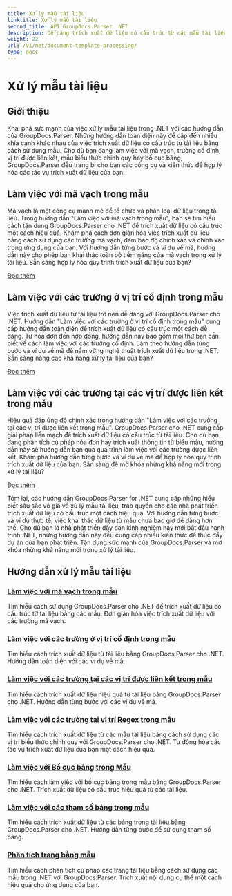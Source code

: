 ```yaml
---
title: Xử lý mẫu tài liệu
linktitle: Xử lý mẫu tài liệu
second_title: API GroupDocs.Parser .NET
description: Dễ dàng trích xuất dữ liệu có cấu trúc từ các mẫu tài liệu bằng GroupDocs.Parser cho .NET. Tìm hiểu cách làm việc với mã vạch, trường, biểu thức chính quy và bố cục bảng.
weight: 22
url: /vi/net/document-template-processing/
type: docs
---
```

# Xử lý mẫu tài liệu


## Giới thiệu

Khai phá sức mạnh của việc xử lý mẫu tài liệu trong .NET với các hướng dẫn của GroupDocs.Parser. Những hướng dẫn toàn diện này đề cập đến nhiều khía cạnh khác nhau của việc trích xuất dữ liệu có cấu trúc từ tài liệu bằng cách sử dụng mẫu. Cho dù bạn đang làm việc với mã vạch, trường cố định, vị trí được liên kết, mẫu biểu thức chính quy hay bố cục bảng, GroupDocs.Parser đều trang bị cho bạn các công cụ và kiến thức để hợp lý hóa các tác vụ trích xuất dữ liệu của bạn.

## Làm việc với mã vạch trong mẫu

Mã vạch là một công cụ mạnh mẽ để tổ chức và phân loại dữ liệu trong tài liệu. Trong hướng dẫn "Làm việc với mã vạch trong mẫu", bạn sẽ tìm hiểu cách tận dụng GroupDocs.Parser cho .NET để trích xuất dữ liệu có cấu trúc một cách hiệu quả. Khám phá cách đơn giản hóa việc trích xuất dữ liệu bằng cách sử dụng các trường mã vạch, đảm bảo độ chính xác và chính xác trong ứng dụng của bạn. Với hướng dẫn từng bước và ví dụ về mã, hướng dẫn này cho phép bạn khai thác toàn bộ tiềm năng của mã vạch trong xử lý tài liệu. Sẵn sàng hợp lý hóa quy trình trích xuất dữ liệu của bạn?

[Đọc thêm](./working-with-barcodes-in-templates/)

## Làm việc với các trường ở vị trí cố định trong mẫu

Việc trích xuất dữ liệu từ tài liệu trở nên dễ dàng với GroupDocs.Parser cho .NET. Hướng dẫn "Làm việc với các trường ở vị trí cố định trong mẫu" cung cấp hướng dẫn toàn diện để trích xuất dữ liệu có cấu trúc một cách dễ dàng. Từ hóa đơn đến hợp đồng, hướng dẫn này bao gồm mọi thứ bạn cần biết về cách làm việc với các trường cố định. Làm theo hướng dẫn từng bước và ví dụ về mã để nắm vững nghệ thuật trích xuất dữ liệu trong .NET. Sẵn sàng nâng cao khả năng xử lý tài liệu của bạn?

[Đọc thêm](./working-with-fields-at-fixed-positions-in-templates/)

## Làm việc với các trường tại các vị trí được liên kết trong mẫu

Hiệu quả đáp ứng độ chính xác trong hướng dẫn "Làm việc với các trường tại các vị trí được liên kết trong mẫu". GroupDocs.Parser cho .NET cung cấp giải pháp liền mạch để trích xuất dữ liệu có cấu trúc từ tài liệu. Cho dù bạn đang phân tích cú pháp hóa đơn hay trích xuất thông tin từ biểu mẫu, hướng dẫn này sẽ hướng dẫn bạn qua quá trình làm việc với các trường được liên kết. Khám phá hướng dẫn từng bước và ví dụ về mã để hợp lý hóa quy trình trích xuất dữ liệu của bạn. Sẵn sàng để mở khóa những khả năng mới trong xử lý tài liệu?

[Đọc thêm](./working-with-fields-at-linked-positions-in-templates/)

Tóm lại, các hướng dẫn GroupDocs.Parser for .NET cung cấp những hiểu biết sâu sắc vô giá về xử lý mẫu tài liệu, trao quyền cho các nhà phát triển trích xuất dữ liệu có cấu trúc một cách hiệu quả. Với hướng dẫn từng bước và ví dụ thực tế, việc khai thác dữ liệu từ mẫu chưa bao giờ dễ dàng hơn thế. Cho dù bạn là nhà phát triển dày dạn kinh nghiệm hay mới bắt đầu hành trình .NET, những hướng dẫn này đều cung cấp nhiều kiến thức để thúc đẩy dự án của bạn phát triển. Tận dụng sức mạnh của GroupDocs.Parser và mở khóa những khả năng mới trong xử lý tài liệu.

## Hướng dẫn xử lý mẫu tài liệu
### [Làm việc với mã vạch trong mẫu](./working-with-barcodes-in-templates/)
Tìm hiểu cách sử dụng GroupDocs.Parser cho .NET để trích xuất dữ liệu có cấu trúc từ tài liệu bằng các mẫu. Đơn giản hóa việc trích xuất dữ liệu với các trường mã vạch.
### [Làm việc với các trường ở vị trí cố định trong mẫu](./working-with-fields-at-fixed-positions-in-templates/)
Tìm hiểu cách trích xuất dữ liệu từ tài liệu bằng GroupDocs.Parser cho .NET. Hướng dẫn toàn diện với các ví dụ về mã.
### [Làm việc với các trường tại các vị trí được liên kết trong mẫu](./working-with-fields-at-linked-positions-in-templates/)
Tìm hiểu cách trích xuất dữ liệu hiệu quả từ tài liệu bằng GroupDocs.Parser cho .NET. Hướng dẫn từng bước với các ví dụ về mã.
### [Làm việc với các trường tại vị trí Regex trong mẫu](./working-with-fields-at-regex-positions-in-templates/)
Tìm hiểu cách trích xuất dữ liệu từ các mẫu tài liệu bằng cách sử dụng các vị trí biểu thức chính quy với GroupDocs.Parser cho .NET. Tự động hóa các tác vụ trích xuất dữ liệu của bạn một cách hiệu quả.
### [Làm việc với Bố cục bảng trong Mẫu](./working-with-table-layout-in-templates/)
Tìm hiểu cách làm việc với bố cục bảng trong mẫu bằng GroupDocs.Parser cho .NET. Trích xuất dữ liệu có cấu trúc hiệu quả từ các tài liệu.
### [Làm việc với các tham số bảng trong mẫu](./working-with-table-parameters-in-templates/)
Tìm hiểu cách trích xuất dữ liệu từ các bảng trong tài liệu bằng GroupDocs.Parser cho .NET. Hướng dẫn từng bước để sử dụng tham số bảng.
### [Phân tích trang bằng mẫu](./parse-pages-using-templates/)
Tìm hiểu cách phân tích cú pháp các trang tài liệu bằng cách sử dụng các mẫu trong .NET với GroupDocs.Parser. Trích xuất nội dung cụ thể một cách hiệu quả cho ứng dụng của bạn.